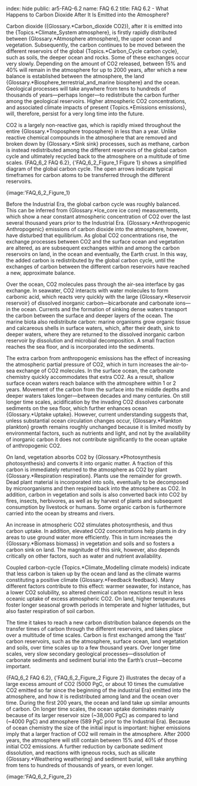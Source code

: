 index: hide
public: ar5-FAQ-6.2
name: FAQ 6.2
title: FAQ 6.2 - What Happens to Carbon Dioxide After It Is Emitted into the Atmosphere?

Carbon dioxide ({Glossary.*Carbon_dioxide CO2}), after it is emitted into the {Topics.*Climate_System atmosphere}, is firstly rapidly distributed between {Glossary.*Atmosphere atmosphere}, the upper ocean and vegetation. Subsequently, the carbon continues to be moved between the different reservoirs of the global {Topics.*Carbon_Cycle carbon cycle}, such as soils, the deeper ocean and rocks. Some of these exchanges occur very slowly. Depending on the amount of CO2 released, between 15% and 40% will remain in the atmosphere for up to 2000 years, after which a new balance is established between the atmosphere, the land {Glossary.*Biosphere_terrestrial_and_marine biosphere} and the ocean. Geological processes will take anywhere from tens to hundreds of thousands of years—perhaps longer—to redistribute the carbon further among the geological reservoirs. Higher atmospheric CO2 concentrations, and associated climate impacts of present {Topics.*Emissions emissions}, will, therefore, persist for a very long time into the future.

CO2 is a largely non-reactive gas, which is rapidly mixed throughout the entire {Glossary.*Troposphere troposphere} in less than a year. Unlike reactive chemical compounds in the atmosphere that are removed and broken down by {Glossary.*Sink sink} processes, such as methane, carbon is instead redistributed among the different reservoirs of the global carbon cycle and ultimately recycled back to the atmosphere on a multitude of time scales. {FAQ_6_2 FAQ 6.2}, {'FAQ_6_2_Figure_1 Figure 1} shows a simplified diagram of the global carbon cycle. The open arrows indicate typical timeframes for carbon atoms to be transferred through the different reservoirs.

{image:'FAQ_6_2_Figure_1}

Before the Industrial Era, the global carbon cycle was roughly balanced. This can be inferred from {Glossary.*Ice_core ice core} measurements, which show a near constant atmospheric concentration of CO2 over the last several thousand years prior to the Industrial Era. {Glossary.*Anthropogenic Anthropogenic} emissions of carbon dioxide into the atmosphere, however, have disturbed that equilibrium. As global CO2 concentrations rise, the exchange processes between CO2 and the surface ocean and vegetation are altered, as are subsequent exchanges within and among the carbon reservoirs on land, in the ocean and eventually, the Earth crust. In this way, the added carbon is redistributed by the global carbon cycle, until the exchanges of carbon between the different carbon reservoirs have reached a new, approximate balance.

Over the ocean, CO2 molecules pass through the air-sea interface by gas exchange. In seawater, CO2 interacts with water molecules to form carbonic acid, which reacts very quickly with the large {Glossary.*Reservoir reservoir} of dissolved inorganic carbon—bicarbonate and carbonate ions—in the ocean. Currents and the formation of sinking dense waters transport the carbon between the surface and deeper layers of the ocean. The marine biota also redistribute carbon: marine organisms grow organic tissue and calcareous shells in surface waters, which, after their death, sink to deeper waters, where they are returned to the dissolved inorganic carbon reservoir by dissolution and microbial decomposition. A small fraction reaches the sea floor, and is incorporated into the sediments.

The extra carbon from anthropogenic emissions has the effect of increasing the atmospheric partial pressure of CO2, which in turn increases the air-to-sea exchange of CO2 molecules. In the surface ocean, the carbonate chemistry quickly accommodates that extra CO2. As a result, shallow surface ocean waters reach balance with the atmosphere within 1 or 2 years. Movement of the carbon from the surface into the middle depths and deeper waters takes longer—between decades and many centuries. On still longer time scales, acidification by the invading CO2 dissolves carbonate sediments on the sea floor, which further enhances ocean {Glossary.*Uptake uptake}. However, current understanding suggests that, unless substantial ocean circulation changes occur, {Glossary.*Plankton plankton} growth remains roughly unchanged because it is limited mostly by environmental factors, such as nutrients and light, and not by the availability of inorganic carbon it does not contribute significantly to the ocean uptake of anthropogenic CO2.

On land, vegetation absorbs CO2 by {Glossary.*Photosynthesis photosynthesis} and converts it into organic matter. A fraction of this carbon is immediately returned to the atmosphere as CO2 by plant {Glossary.*Respiration respiration}. Plants use the remainder for growth. Dead plant material is incorporated into soils, eventually to be decomposed by microorganisms and then respired back into the atmosphere as CO2. In addition, carbon in vegetation and soils is also converted back into CO2 by fires, insects, herbivores, as well as by harvest of plants and subsequent consumption by livestock or humans. Some organic carbon is furthermore carried into the ocean by streams and rivers.

An increase in atmospheric CO2 stimulates photosynthesis, and thus carbon uptake. In addition, elevated CO2 concentrations help plants in dry areas to use ground water more efficiently. This in turn increases the {Glossary.*Biomass biomass} in vegetation and soils and so fosters a carbon sink on land. The magnitude of this sink, however, also depends critically on other factors, such as water and nutrient availability.

Coupled carbon-cycle {Topics.*Climate_Modelling climate models} indicate that less carbon is taken up by the ocean and land as the climate warms constituting a positive climate {Glossary.*Feedback feedback}. Many different factors contribute to this effect: warmer seawater, for instance, has a lower CO2 solubility, so altered chemical carbon reactions result in less oceanic uptake of excess atmospheric CO2. On land, higher temperatures foster longer seasonal growth periods in temperate and higher latitudes, but also faster respiration of soil carbon.

The time it takes to reach a new carbon distribution balance depends on the transfer times of carbon through the different reservoirs, and takes place over a multitude of time scales. Carbon is first exchanged among the ‘fast’ carbon reservoirs, such as the atmosphere, surface ocean, land vegetation and soils, over time scales up to a few thousand years. Over longer time scales, very slow secondary geological processes—dissolution of carbonate sediments and sediment burial into the Earth’s crust—become important.

{FAQ_6_2 FAQ 6.2}, {'FAQ_6_2_Figure_2 Figure 2} illustrates the decay of a large excess amount of CO2 (5000 PgC, or about 10 times the cumulative CO2 emitted so far since the beginning of the industrial Era) emitted into the atmosphere, and how it is redistributed among land and the ocean over time. During the first 200 years, the ocean and land take up similar amounts of carbon. On longer time scales, the ocean uptake dominates mainly because of its larger reservoir size (~38,000 PgC) as compared to land (~4000 PgC) and atmosphere (589 PgC prior to the Industrial Era). Because of ocean chemistry the size of the initial input is important: higher emissions imply that a larger fraction of CO2 will remain in the atmosphere. After 2000 years, the atmosphere will still contain between 15% and 40% of those initial CO2 emissions. A further reduction by carbonate sediment dissolution, and reactions with igneous rocks, such as silicate {Glossary.*Weathering weathering} and sediment burial, will take anything from tens to hundreds of thousands of years, or even longer.

{image:'FAQ_6_2_Figure_2}
